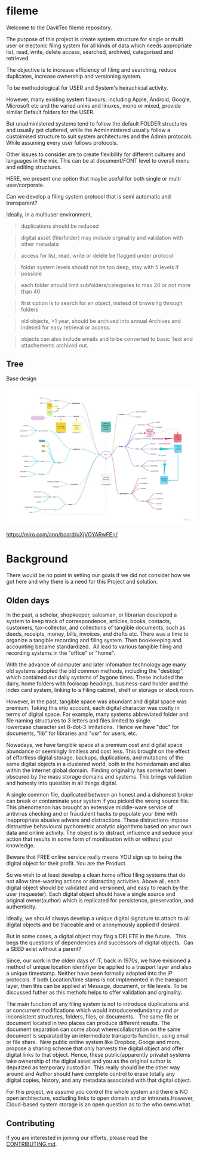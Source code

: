 # fileme



Welcome to the DavitTec fileme repository.

The purpose of this project is create system structure for single or multi user or electonic filing system for 
all kinds of data which needs appropriate list, read, write, delete access, searched, archived, categorised and retrieved.

The objective is to increase efficiency of filing and searching, reduce duplicates, increase ownership and versioning system.

To be methodological for USER and System's heirachicial activity. 

However, many existing system flavours; including Apple, Android, Google, Microsoft etc and the varied unixs and linuxes, mono or mixed,
provide similar Default folders for the USER. 

But unadministered systems tend to follow the default FOLDER structures and usually get cluttered, while the Admininistered usually follow 
a custoimised structure to suit system architectures and the Admin protocols.  While assuming every user follows protocols.  

Other issues to consider are to create flexibility for different cultures and languages in the mix.
This can be at document/FONT level to overall menu and editing structures.

HERE, we present one option that maybe useful for both single or multi user/corporate. 

Can we develop a filing system protocol that is semi automatic and transparent?

Ideally, in a multiuser environment, 
> duplications should be reduced

> digital asset (file/folder) may include orginality and validation with other metadata

> access for list, read, write or delele be flagged under protocol

> folder system levels should not be too deep, stay with 5 levels if possible

> each folder should limit subfolders/categories to max 20 or not more than 40

> first option is to search for an object, instesd of browsing through folders 

> old objects, >1 year, should be archived into annual Archives and indexed for easy retrieval or access.  

> objects can also include emails and to be converted to basic Text and attachements archived out.  


## Tree

Base design

![](Mind%20Map.jpg)

https://miro.com/app/board/uXjVOYARwFE=/

# Background

There would be no point in setting our goals if we did not consider how we got here and why there is a need for this Project and solution.  

## Olden days
In the past, a scholar, shopkeeper, salesman, or librarian developed a system to keep track of correspondence, articles, books, contacts, customers, tax-collector, and collections of tangible documents, such as deeds, receipts, money, bills, invoices, and drafts etc. There was a time to organize a tangible recording and filing system. Then bookkeeping and accounting became standardized.  All lead to various tangible filing and recording systems in the "office" or "home".

With the advance of computer and later infomation technology age many old systems adopted the old common methods, including the "desktop", which contained our daily systems of bygone times. These included the dairy, home folders with foolscap headings, business-card holder and the index card system, linking to a Filing cabinet, shelf or storage or stock room.

However, in the past, tangible space was abundant and digital space was premium. Taking this into account, each digital character was costly in terms of digital space. For example, many systems abbreviated folder and file naming structures to 3 letters and files limited to single lowercase character set 8-dot-3 limitations.  Hence we have "doc" for documents, "lib" for libraries and "usr" for users, etc.

Nowadays, we have tangible space at a premium cost and digital space abundance or seemingly limitless and cost less. 
This brought on the effect of effortless digital storage, backups, duplications, and mutations of the same digital objects in a clustered world, both in the homedomain and also within the internet global domain.  Finding originality has somewhat been obscured by the mass storage domains and systems. This brings validation and honesty into question in all things digital. 

A single common file, duplicated between an honest and a dishonest broker can break or contaminate your system if you picked the wrong source file. This phenomenon has brought an extensive middle-ware service of antivirus checking and or fraudulent hacks to populate your time with inappropriate abusive adware and distractions.  These distractions impose distructive behavioural pychometric analytic algorithms based on your own data and online activity. The object is to distract, influence and seduce your action that results in some form of monitisation with or without your knowledge. 

Beware that FREE online service really means YOU sign up to being the digital object for their profit. You are the Product.

So we wish to at least develop a clean home office filing systems that do not allow time-wasting actions or distracting activities. Above all, each digital object should be validated and versioned, and easy to reach by the user (requester). Each digital object should have a single source and original owner(author) which is replicated for persistence, preservation, and authenticity. 

Ideally, we should always develop a unique digital signature to attach to all digital objects and be traceable and or anonymously applied if desired.   

But in some cases, a digital object may flag a DELETE in the future.   This begs the questions of dependencies and successors of digital objects.  Can a SEED exist without a parent?

Since, our work in the olden days of IT, back in 1970s, we have evisioned a method of unique location identifiyer be applied to a trasport layer and also a unique timestamp. Neither have been formally adopted into the IP protocols. If both Location/time stams is not implemented in the transport layer, then this can be applied at Message, document, or file levels.  To be discussed futher as this methofs helps to offer validation and orginality.     

The main function of any filing system is not to introduce duplications and or concurrent modifications which would introduceredundancy and or inconsistent structures, folders, files, or documents.   The same file or document located in two places can produce different results. The document separation can come about wherecollaboration on the same document is separated by an intermediate transports function, using email or file share.  New public online system like Dropbox, Googe and more, propose a sharing scheme that only harvests the digital object and offer digital links to that object. Hence, these public(apparently private) systems take ownership of the digital asset and you as the original author is deputized as temporary custodian. This really should be the other way around and Author should have complete control to erase totally any digital copies, history, and any metadata associated with that digital object.  

For this project, we assume you control the whole system and there is NO open architecture, excluding links to open domain and or intranets.However, Cloud-based system storage is an open question as to the who owns what.


## Contributing

If you are interested in joining our efforts, please read the [CONTRIBUTING.md](CONTRIBUTING.md).
